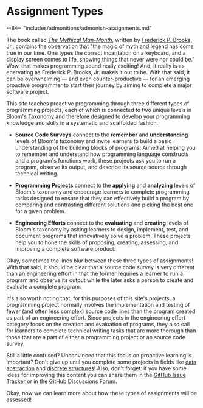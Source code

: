 # Assignment Types

--8<-- "includes/admonitions/admonish-assignments.md"

The book called [*The Mythical
Man-Month*](https://en.wikipedia.org/wiki/The_Mythical_Man-Month), written by
[Frederick P. Brooks, Jr.](https://www.cs.unc.edu/~brooks/), contains the
observation that "the magic of myth and legend has come true in our time. One
types the correct incantation on a keyboard, and a display screen comes to life,
showing things that never were nor could be." Wow, that makes programming sound
really exciting! And, it really is as enervating as Frederick P. Brooks, Jr.
makes it out to be. With that said, it can be overwhelming &mdash; and even
counter-productive &mdash; for an emerging proactive programmer to start their
journey by aiming to complete a major software project.

This site teaches proactive programming through three different types of
programming projects, each of which is connected to two unique levels in
[Bloom's Taxonomy](blooms-taxonomy.md) and therefore designed to develop your
programming knowledge and skills in a systematic and scaffolded fashion.

- **Source Code Surveys** connect to the **remember** and **understanding**
  levels of Bloom's taxonomy and invite learners to build a basic understanding
  of the building blocks of programs. Aimed at helping you to remember and
  understand how programming language constructs and a program's functions work,
  these projects ask you to run a program, observe its output, and describe its
  source source through technical writing.

- **Programming Projects** connect to the **applying** and **analyzing** levels
  of Bloom's taxonomy and encourage learners to complete programming tasks
  designed to ensure that they can effectively build a program by comparing and
  contrasting different solutions and picking the best one for a given problem.

- **Engineering Efforts** connect to the **evaluating** and **creating** levels
  of Bloom's taxonomy by asking learners to design, implement, test, and
  document programs that innovatively solve a problem. These projects help you
  to hone the skills of proposing, creating, assessing, and improving a complete
  software product.

Okay, sometimes the lines blur between these three types of assignments! With
that said, it should be clear that a source code survey is very different than
an engineering effort in that the former requires a learner to run a program and
observe its output while the later asks a person to create and evaluate a
complete program.

It's also worth noting that, for this purposes of this site's projects, a
programming project normally involves the implementation and testing of fewer
(and often less complex) source code lines than the program created as part of
an engineering effort. Since projects in the engineering effort category focus
on the creation and evaluation of programs, they also call for learners to
complete technical writing tasks that are more thorough than those that are a
part of either a programming project or an source code survey.

Still a little confused? Unconvinced that this focus on proactive learning is
important? Don't give up until you complete some projects in fields like [data
abstraction](../data-abstraction/introduction-data-abstraction.md) and
[discrete
structures](../discrete-structures/introduction-discrete-structures.md)! Also,
don't forget: if you have some ideas for improving this content you can share
them in the [GitHub Issue
Tracker](https://github.com/ProactiveProgrammers/www.proactiveprogrammers.com/issues)
or in the [GitHub Discussions
Forum](https://github.com/ProactiveProgrammers/www.proactiveprogrammers.com/discussions).

Okay, now we can learn more about how these types of assignments will be
assessed!

